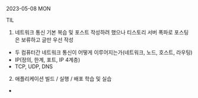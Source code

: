 2023-05-08 MON

TIL

1. 네트워크 통신 기본 복습 및 포스트 작성하려 했으나 티스토리 서버 폭파로 포스팅은 보류하고 글만 우선 작성
- 두 컴퓨터간 네트워크 통신이 어떻게 이루어지는가(네트워크, 노드, 호스트, 라우팅)
- IP(정의, 한계, 포트, IP 4계층)
- TCP, UDP, DNS

2. 애플리케이션 빌드 / 실행 / 배포 학습 및 실습
- 
